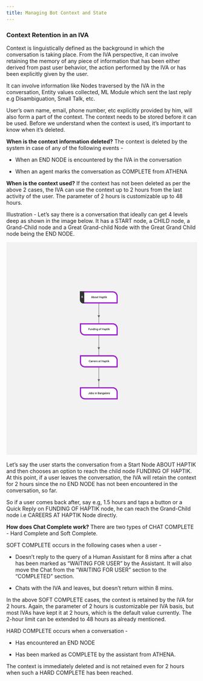 ```yaml
---
title: Managing Bot Context and State
---
```


### Context Retention in an IVA

Context is linguistically defined as the background in which the conversation is taking place. From the IVA perspective, it can involve retaining the memory of any piece of information that has been either derived from past user behavior, the action performed by the IVA or has been explicitly given by the user.

It can involve information like Nodes traversed by the IVA in the conversation, Entity values collected, ML Module which sent the last reply e.g Disambiguation, Small Talk, etc.

User’s own name, email, phone number, etc explicitly provided by him, will also form a part of the context. The context needs to be stored before it can be used. Before we understand when the context is used, it’s important to know when it’s deleted.

**When is the context information deleted?** 
The context is deleted by the system in case of any of the following events -

* When an END NODE is encountered by the IVA in the conversation

* When an agent marks the conversation as COMPLETE from ATHENA

**When is the context used?**
If the context has not been deleted as per the above 2 cases, the IVA can use the context up to 2 hours from the last activity of the user. The parameter of 2 hours is customizable up to 48 hours.

Illustration - Let’s say there is a conversation that ideally can get 4 levels deep as shown in the image below. It has a START node, a CHILD node, a Grand-Child node and a Great Grand-child Node with the Great Grand Child node being the END NODE.

![Data Scopes](assets/bot-builder-manage-state/Context.png)

Let’s say the user starts the conversation from a Start Node ABOUT HAPTIK and then chooses an option to reach the child node FUNDING OF HAPTIK. At this point, if a user leaves the conversation, the IVA will retain the context for 2 hours since the no END NODE has not been encountered in the conversation, so far.

So if a user comes back after, say e.g, 1.5 hours and taps a button or a Quick Reply on FUNDING OF HAPTIK node, he can reach the Grand-Child node i.e CAREERS AT HAPTIK Node directly.

**How does Chat Complete work?**
There are two types of CHAT COMPLETE - Hard Complete and Soft Complete.

SOFT COMPLETE occurs in the following cases when a user -

* Doesn’t reply to the query of a Human Assistant for 8 mins after a chat has been marked as “WAITING FOR USER” by the Assistant. It will also move the Chat from the “WAITING FOR USER” section to the “COMPLETED” section.

* Chats with the IVA and leaves, but doesn’t return within 8 mins.

In the above SOFT COMPLETE cases, the context is retained by the IVA for 2 hours. Again, the parameter of 2 hours is customizable per IVA basis, but most IVAs have kept it at 2 hours, which is the default value currently. The 2-hour limit can be extended to 48 hours as already mentioned.

HARD COMPLETE occurs when a conversation -

* Has encountered an END NODE

* Has been marked as COMPLETE by the assistant from ATHENA.

The context is immediately deleted and is not retained even for 2 hours when such a HARD COMPLETE has been reached.
